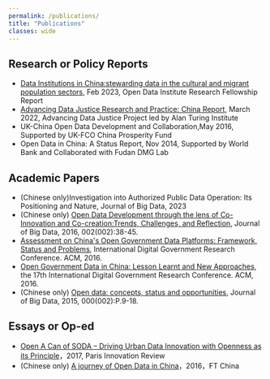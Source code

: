 ```yaml
---
permalink: /publications/
title: "Publications"
classes: wide
---
```


## Research or Policy Reports

- [Data Institutions in China:stewarding data in the cultural and migrant population sectors](https://www.theodi.org/article/odi-fellow-report-data-institutions-in-china/), Feb 2023, Open Data Institute Research Fellowship Report
- [Advancing Data Justice Research and Practice: China Report](https://advancingdatajustice.org/research-outputs/), March 2022, Advancing Data Justice Project led by Alan Turing Institute
- UK-China Open Data Development and Collaboration,May 2016, Supported by UK-FCO China Prosperity Fund 
- Open Data in China: A Status Report, Nov 2014, Supported by World Bank and Collaborated with Fudan DMG Lab

## Academic Papers
- (Chinese only)Investigation into Authorized Public Data Operation: Its Positioning and Nature, Journal of Big Data, 2023
- (Chinese only) [Open Data Development through the lens of Co-Innovation and Co-creation:Trends, Challenges, and Reflection](http://www.infocomm-journal.com/bdr/CN/10.11959/j.issn.2096-0271.2016017), Journal of Big Data, 2016, 002(002):38-45.
-  [Assessment on China's Open Government Data Platforms: Framework, Status and Problems](https://dl.acm.org/doi/abs/10.1145/2912160.2912213), International Digital Government Research Conference. ACM, 2016.
-  [Open Government Data in China: Lesson Learnt and New Approaches](https://dl.acm.org/doi/10.1145/2912160.2912219), the 17th International Digital Government Research Conference. ACM, 2016.
- (Chinese only) [Open data: concepts, status and opportunities](http://www.infocomm-journal.com/bdr/CN/10.11959/j.issn.2096-0271.2015014), Journal of Big Data, 2015, 000(002):P.9-18.


## Essays or Op-ed

- [Open A Can of SODA – Driving Urban Data Innovation with Openness as its Principle](http://parisinnovationreview.cn/en/2017/05/22/open-a-can-of-soda-driving-urban-data-innovation-with-openness-as-its-principle-part-1-the-origin-of-soda/)，2017, Paris Innovation Review
- (Chinese only) [A journey of Open Data in China](http://www.ftchinese.com/story/001068740?full=y&archive)，2016，FT China